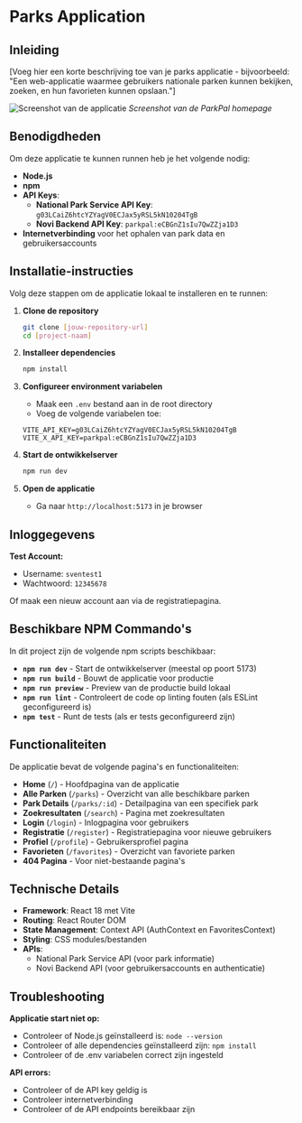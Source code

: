 # Parks Application

## Inleiding

[Voeg hier een korte beschrijving toe van je parks applicatie - bijvoorbeeld: "Een web-applicatie waarmee gebruikers nationale parken kunnen bekijken, zoeken, en hun favorieten kunnen opslaan."]

![Screenshot van de applicatie](./src/assets/screenshot-homepage-parkpal.png)
*Screenshot van de ParkPal homepage*

## Benodigdheden

Om deze applicatie te kunnen runnen heb je het volgende nodig:

- **Node.js**
- **npm**
- **API Keys**:
    - **National Park Service API Key**: `g03LCaiZ6htcYZYagV0ECJax5yRSL5kN10204TgB`
    - **Novi Backend API Key**: `parkpal:eCBGnZ1sIu7QwZZja1D3`
- **Internetverbinding** voor het ophalen van park data en gebruikersaccounts

## Installatie-instructies

Volg deze stappen om de applicatie lokaal te installeren en te runnen:

1. **Clone de repository**
   ```bash
   git clone [jouw-repository-url]
   cd [project-naam]
   ```

2. **Installeer dependencies**
   ```bash
   npm install
   ```

3. **Configureer environment variabelen**
    - Maak een `.env` bestand aan in de root directory
    - Voeg de volgende variabelen toe:
   ```
   VITE_API_KEY=g03LCaiZ6htcYZYagV0ECJax5yRSL5kN10204TgB
   VITE_X_API_KEY=parkpal:eCBGnZ1sIu7QwZZja1D3
   ```

4. **Start de ontwikkelserver**
   ```bash
   npm run dev
   ```

5. **Open de applicatie**
    - Ga naar `http://localhost:5173` in je browser

## Inloggegevens

**Test Account:**
- Username: `sventest1`
- Wachtwoord: `12345678`

Of maak een nieuw account aan via de registratiepagina.

## Beschikbare NPM Commando's

In dit project zijn de volgende npm scripts beschikbaar:

- **`npm run dev`** - Start de ontwikkelserver (meestal op poort 5173)
- **`npm run build`** - Bouwt de applicatie voor productie
- **`npm run preview`** - Preview van de productie build lokaal
- **`npm run lint`** - Controleert de code op linting fouten (als ESLint geconfigureerd is)
- **`npm test`** - Runt de tests (als er tests geconfigureerd zijn)

## Functionaliteiten

De applicatie bevat de volgende pagina's en functionaliteiten:

- **Home** (`/`) - Hoofdpagina van de applicatie
- **Alle Parken** (`/parks`) - Overzicht van alle beschikbare parken
- **Park Details** (`/parks/:id`) - Detailpagina van een specifiek park
- **Zoekresultaten** (`/search`) - Pagina met zoekresultaten
- **Login** (`/login`) - Inlogpagina voor gebruikers
- **Registratie** (`/register`) - Registratiepagina voor nieuwe gebruikers
- **Profiel** (`/profile`) - Gebruikersprofiel pagina
- **Favorieten** (`/favorites`) - Overzicht van favoriete parken
- **404 Pagina** - Voor niet-bestaande pagina's

## Technische Details

- **Framework**: React 18 met Vite
- **Routing**: React Router DOM
- **State Management**: Context API (AuthContext en FavoritesContext)
- **Styling**: CSS modules/bestanden
- **APIs**:
    - National Park Service API (voor park informatie)
    - Novi Backend API (voor gebruikersaccounts en authenticatie)

## Troubleshooting

**Applicatie start niet op:**
- Controleer of Node.js geïnstalleerd is: `node --version`
- Controleer of alle dependencies geïnstalleerd zijn: `npm install`
- Controleer of de .env variabelen correct zijn ingesteld

**API errors:**
- Controleer of de API key geldig is
- Controleer internetverbinding
- Controleer of de API endpoints bereikbaar zijn